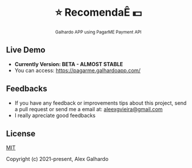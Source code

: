 <div align="center">
<h1 align="center">⭐ RecomendaÊ 💵</h1>
<small align="center">Galhardo APP using PagarME Payment API</small>
</div>

## Live Demo
- **Currently Version: BETA - ALMOST STABLE**
- You can access: https://pagarme.galhardoapp.com/

## Feedbacks
- If you have any feedback or improvements tips about this project, send a pull request or send me a email at: aleexgvieira@gmail.com
- I really apreciate good feedbacks

## License

[MIT](http://opensource.org/licenses/MIT)

Copyright (c) 2021-present, Alex Galhardo
